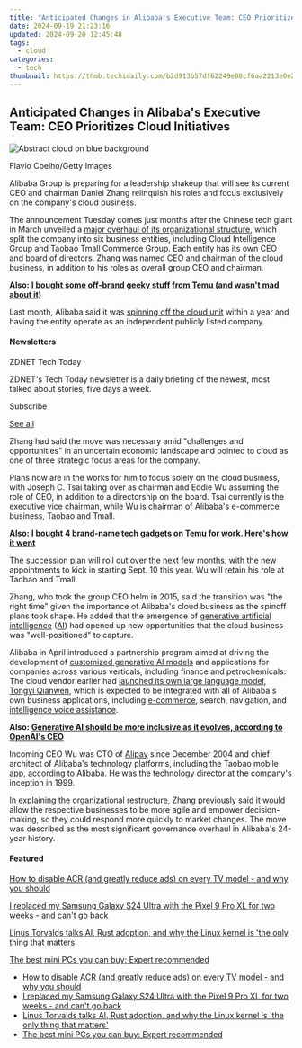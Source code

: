 ```yaml
---
title: "Anticipated Changes in Alibaba's Executive Team: CEO Prioritizes Cloud Initiatives"
date: 2024-09-19 21:23:16
updated: 2024-09-20 12:45:48
tags:
  - cloud
categories:
  - tech
thumbnail: https://thmb.techidaily.com/b2d913b57df62249e08cf6aa2213e0e218bf0ce45d452041bd7c83bf359b02fd.jpg
---
```


## Anticipated Changes in Alibaba's Executive Team: CEO Prioritizes Cloud Initiatives

![Abstract cloud on blue background](https://www.zdnet.com/a/img/resize/823e9e1df85afd0356dc3a3b8c003a7589210184/2023/06/20/b41c282a-cee7-4f99-8533-af3fd16883aa/gettyimages-1412197609.jpg?auto=webp&width=1280)

Flavio Coelho/Getty Images

Alibaba Group is preparing for a leadership shakeup that will see its current CEO and chairman Daniel Zhang relinquish his roles and focus exclusively on the company's cloud business. 

The announcement Tuesday comes just months after the Chinese tech giant in March unveiled a [major overhaul of its organizational structure](https://www.zdnet.com/article/alibaba-cloud-hops-on-chatgpt-bandwagon-offers-ai-model-to-customers/), which split the company into six business entities, including Cloud Intelligence Group and Taobao Tmall Commerce Group. Each entity has its own CEO and board of directors. Zhang was named CEO and chairman of the cloud business, in addition to his roles as overall group CEO and chairman. 

**Also:** [**I bought some off-brand geeky stuff from Temu (and wasn't mad about it)**](https://www.zdnet.com/article/i-bought-some-off-brand-geeky-stuff-from-temu-and-wasnt-mad-about-it/)

Last month, Alibaba said it was [spinning off the cloud unit](https://www.zdnet.com/article/alibaba-to-spin-off-cloud-unit-take-two-others-to-ipo/) within a year and having the entity operate as an independent publicly listed company. 

#### Newsletters

ZDNET Tech Today

ZDNET's Tech Today newsletter is a daily briefing of the newest, most talked about stories, five days a week.

 Subscribe

[See all](https://www.zdnet.com/newsletters/)

Zhang had said the move was necessary amid "challenges and opportunities" in an uncertain economic landscape and pointed to cloud as one of three strategic focus areas for the company. 

Plans now are in the works for him to focus solely on the cloud business, with Joseph C. Tsai taking over as chairman and Eddie Wu assuming the role of CEO, in addition to a directorship on the board. Tsai currently is the executive vice chairman, while Wu is chairman of Alibaba's e-commerce business, Taobao and Tmall. 

**Also:** [**I bought 4 brand-name tech gadgets on Temu for work. Here's how it went**](https://www.zdnet.com/article/i-tried-4-tech-products-from-temu-heres-how-it-went/)

The succession plan will roll out over the next few months, with the new appointments to kick in starting Sept. 10 this year. Wu will retain his role at Taobao and Tmall. 

Zhang, who took the group CEO helm in 2015, said the transition was "the right time" given the importance of Alibaba's cloud business as the spinoff plans took shape. He added that the emergence of [generative artificial intelligence](https://www.zdnet.com/article/what-is-generative-ai-and-why-is-it-so-popular-heres-everything-you-need-to-know/) ([AI](https://www.zdnet.com/article/what-is-ai-heres-everything-you-need-to-know-about-artificial-intelligence/)) had opened up new opportunities that the cloud business was "well-positioned" to capture. 

Alibaba in April introduced a partnership program aimed at driving the development of [customized generative AI models](https://www.zdnet.com/article/alibaba-cloud-seeks-partners-to-help-build-custom-generative-ai-models/) and applications for companies across various verticals, including finance and petrochemicals. The cloud vendor earlier had [launched its own large language model, Tongyi Qianwen](https://www.zdnet.com/article/alibaba-cloud-hops-on-chatgpt-bandwagon-offers-ai-model-to-customers/), which is expected to be integrated with all of Alibaba's own business applications, including [e-commerce](https://www.zdnet.com/article/alibaba-e-commerce-merchants-turn-to-ai-for-content-creation/), search, navigation, and [intelligence voice assistance](https://www.zdnet.com/article/alibaba-to-invest-1b-on-ai-integration-with-smart-speaker/). 

**Also:** [**Generative AI should be more inclusive as it evolves, according to OpenAI's CEO**](https://www.zdnet.com/article/generative-ai-should-be-more-inclusive-as-it-evolves/)

Incoming CEO Wu was CTO of [Alipay](https://www.zdnet.com/finance/alipay-eyes-40m-service-providers-with-efforts-to-open-up-platform/) since December 2004 and chief architect of Alibaba's technology platforms, including the Taobao mobile app, according to Alibaba. He was the technology director at the company's inception in 1999.

In explaining the organizational restructure, Zhang previously said it would allow the respective businesses to be more agile and empower decision-making, so they could respond more quickly to market changes. The move was described as the most significant governance overhaul in Alibaba's 24-year history.

#### Featured

[How to disable ACR (and greatly reduce ads) on every TV model - and why you should](https://www.zdnet.com/article/how-to-disable-acr-and-greatly-reduce-ads-on-every-tv-model-and-why-you-should/ "How to disable ACR (and greatly reduce ads) on every TV model - and why you should")

[I replaced my Samsung Galaxy S24 Ultra with the Pixel 9 Pro XL for two weeks - and can't go back](https://www.zdnet.com/article/i-replaced-my-samsung-galaxy-s24-ultra-with-the-pixel-9-pro-xl-for-two-weeks-and-cant-go-back/ "I replaced my Samsung Galaxy S24 Ultra with the Pixel 9 Pro XL for two weeks - and can't go back")

[Linus Torvalds talks AI, Rust adoption, and why the Linux kernel is 'the only thing that matters'](https://www.zdnet.com/article/linus-torvalds-talks-ai-rust-adoption-and-why-the-linux-kernel-is-the-only-thing-that-matters/ "Linus Torvalds talks AI, Rust adoption, and why the Linux kernel is 'the only thing that matters'")

[The best mini PCs you can buy: Expert recommended](https://www.zdnet.com/article/best-mini-pc/ "The best mini PCs you can buy: Expert recommended")

* [How to disable ACR (and greatly reduce ads) on every TV model - and why you should](https://www.zdnet.com/article/how-to-disable-acr-and-greatly-reduce-ads-on-every-tv-model-and-why-you-should/ "How to disable ACR (and greatly reduce ads) on every TV model - and why you should")
* [I replaced my Samsung Galaxy S24 Ultra with the Pixel 9 Pro XL for two weeks - and can't go back](https://www.zdnet.com/article/i-replaced-my-samsung-galaxy-s24-ultra-with-the-pixel-9-pro-xl-for-two-weeks-and-cant-go-back/ "I replaced my Samsung Galaxy S24 Ultra with the Pixel 9 Pro XL for two weeks - and can't go back")
* [Linus Torvalds talks AI, Rust adoption, and why the Linux kernel is 'the only thing that matters'](https://www.zdnet.com/article/linus-torvalds-talks-ai-rust-adoption-and-why-the-linux-kernel-is-the-only-thing-that-matters/ "Linus Torvalds talks AI, Rust adoption, and why the Linux kernel is 'the only thing that matters'")
* [The best mini PCs you can buy: Expert recommended](https://www.zdnet.com/article/best-mini-pc/ "The best mini PCs you can buy: Expert recommended")

<ins class="adsbygoogle"
     style="display:block"
     data-ad-format="autorelaxed"
     data-ad-client="ca-pub-7571918770474297"
     data-ad-slot="1223367746"></ins>



<ins class="adsbygoogle"
     style="display:block"
     data-ad-client="ca-pub-7571918770474297"
     data-ad-slot="8358498916"
     data-ad-format="auto"
     data-full-width-responsive="true"></ins>

